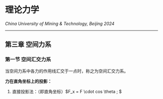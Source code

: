 # 理论力学

*China University of Mining & Technology, Beijing 2024*  

-------------

## 第三章 空间力系  

### 第一节 空间汇交力系

当空间力系中各力的作用线汇交于一点时，称之为空间汇交力系。  

**力在直角坐标上的投影：**  
1. 直接投影法：（即直角坐标）$F_x = F \cdot cos \theta ; $